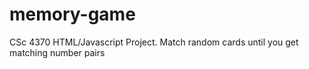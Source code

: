 # memory-game
CSc 4370 HTML/Javascript Project. Match random cards until you get matching number pairs
